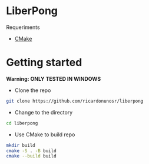 # LiberPong

Requeriments

- [CMake](https://cmake.org/)

# Getting started

**Warning: ONLY TESTED IN WINDOWS**

- Clone the repo

```bash
git clone https://github.com/ricardonunosr/liberpong
```

- Change to the directory

```bash
cd liberpong
```

- Use CMake to build repo

```bash
mkdir build
cmake -S . -B build
cmake --build build
```
